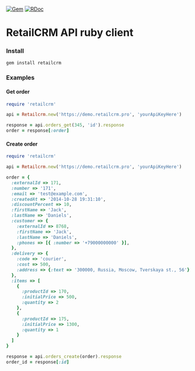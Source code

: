 [![Gem](https://img.shields.io/gem/v/retailcrm?color=red)](https://rubygems.org/gems/retailcrm)
[![RDoc](https://img.shields.io/badge/RDoc-reference-red.svg)](http://www.rubydoc.info/gems/retailcrm)

RetailCRM API ruby client
=========================


### Install

```
gem install retailcrm
```

### Examples

#### Get order

```ruby
require 'retailcrm'

api = Retailcrm.new('https://demo.retailcrm.pro', 'yourApiKeyHere')

response = api.orders_get(345, 'id').response
order = response[:order]

```

#### Create order

```ruby
require 'retailcrm'

api = Retailcrm.new('https://demo.retailcrm.pro', 'yourApiKeyHere')

order = {
  :externalId => 171,
  :number => '171',
  :email => 'test@example.com',
  :createdAt => '2014-10-28 19:31:10',
  :discountPercent => 10,
  :firstName => 'Jack',
  :lastName => 'Daniels',
  :customer => {
    :externalId => 8768,
    :firstName => 'Jack',
    :lastName => 'Daniels',
    :phones => [{ :number => '+79000000000' }],
  },
  :delivery => {
    :code => 'courier',
    :cost => 500,
    :address => {:text => '300000, Russia, Moscow, Tverskaya st., 56'}
  },
  :items => [
    {
      :productId => 170,
      :initialPrice => 500,
      :quantity => 2
    },
    {
      :productId => 175,
      :initialPrice => 1300,
      :quantity => 1
    }
  ]
}

response = api.orders_create(order).response
order_id = response[:id]

```
